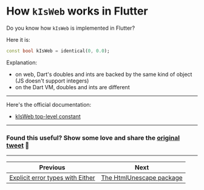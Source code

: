 # How `kIsWeb` works in Flutter

Do you know how `kIsWeb` is implemented in Flutter?

Here it is:

```dart
const bool kIsWeb = identical(0, 0.0);
```

Explanation:

- on web, Dart's doubles and ints are backed by the same kind of object (JS doesn't support integers)
- on the Dart VM, doubles and ints are different

---

Here's the official documentation:

- [kIsWeb top-level constant](https://api.flutter.dev/flutter/foundation/kIsWeb-constant.html)

---


### Found this useful? Show some love and share the [original tweet](https://twitter.com/biz84/status/1567512783448588289) 🙏

---

| Previous | Next |
| -------- | ---- |
| [Explicit error types with Either](../0064-all-riverpod-providers/index.md) | [The HtmlUnescape package](../0066-html-unescape/index.md) |